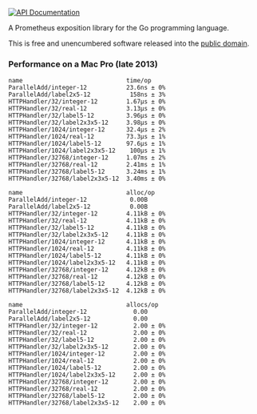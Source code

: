[![API Documentation](https://godoc.org/github.com/pascaldekloe/metrics?status.svg)](https://godoc.org/github.com/pascaldekloe/metrics)

A Prometheus exposition library for the Go programming language.

This is free and unencumbered software released into the
[public domain](https://creativecommons.org/publicdomain/zero/1.0).


### Performance on a Mac Pro (late 2013)

```
name                             time/op
ParallelAdd/integer-12           23.6ns ± 0%
ParallelAdd/label2x5-12           158ns ± 3%
HTTPHandler/32/integer-12        1.67µs ± 0%
HTTPHandler/32/real-12           3.13µs ± 0%
HTTPHandler/32/label5-12         3.96µs ± 0%
HTTPHandler/32/label2x3x5-12     3.98µs ± 0%
HTTPHandler/1024/integer-12      32.4µs ± 2%
HTTPHandler/1024/real-12         73.3µs ± 1%
HTTPHandler/1024/label5-12       97.6µs ± 1%
HTTPHandler/1024/label2x3x5-12    100µs ± 1%
HTTPHandler/32768/integer-12     1.07ms ± 2%
HTTPHandler/32768/real-12        2.41ms ± 1%
HTTPHandler/32768/label5-12      3.24ms ± 1%
HTTPHandler/32768/label2x3x5-12  3.40ms ± 0%

name                             alloc/op
ParallelAdd/integer-12            0.00B     
ParallelAdd/label2x5-12           0.00B     
HTTPHandler/32/integer-12        4.11kB ± 0%
HTTPHandler/32/real-12           4.11kB ± 0%
HTTPHandler/32/label5-12         4.11kB ± 0%
HTTPHandler/32/label2x3x5-12     4.11kB ± 0%
HTTPHandler/1024/integer-12      4.11kB ± 0%
HTTPHandler/1024/real-12         4.11kB ± 0%
HTTPHandler/1024/label5-12       4.11kB ± 0%
HTTPHandler/1024/label2x3x5-12   4.11kB ± 0%
HTTPHandler/32768/integer-12     4.12kB ± 0%
HTTPHandler/32768/real-12        4.12kB ± 0%
HTTPHandler/32768/label5-12      4.12kB ± 0%
HTTPHandler/32768/label2x3x5-12  4.12kB ± 0%

name                             allocs/op
ParallelAdd/integer-12             0.00     
ParallelAdd/label2x5-12            0.00     
HTTPHandler/32/integer-12          2.00 ± 0%
HTTPHandler/32/real-12             2.00 ± 0%
HTTPHandler/32/label5-12           2.00 ± 0%
HTTPHandler/32/label2x3x5-12       2.00 ± 0%
HTTPHandler/1024/integer-12        2.00 ± 0%
HTTPHandler/1024/real-12           2.00 ± 0%
HTTPHandler/1024/label5-12         2.00 ± 0%
HTTPHandler/1024/label2x3x5-12     2.00 ± 0%
HTTPHandler/32768/integer-12       2.00 ± 0%
HTTPHandler/32768/real-12          2.00 ± 0%
HTTPHandler/32768/label5-12        2.00 ± 0%
HTTPHandler/32768/label2x3x5-12    2.00 ± 0%
```
